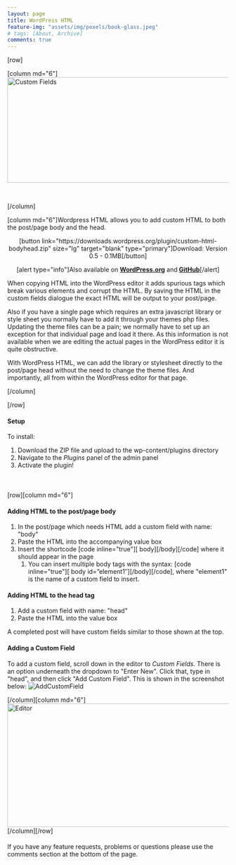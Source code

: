 ```yaml
---
layout: page
title: WordPress HTML
feature-img: "assets/img/pexels/book-glass.jpeg"
# tags: [About, Archive]
comments: true
---
```


[row]
<p style="text-align: left;">[column md="6"]<img class="alignleft wp-image-727 size-large" src="http://www.richard-stanton.com/wp-content/uploads/2015/02/Custom-Fields-1024x424.png" alt="Custom Fields" width="580" height="240"></p>
&nbsp;

[/column]

[column md="6"]Wordpress&nbsp;HTML allows you to add custom HTML to both the post/page body and the head.
<p style="text-align: center;">[button link="https://downloads.wordpress.org/plugin/custom-html-bodyhead.zip" size="lg" target="blank" type="primary"]Download: Version 0.5 -&nbsp;0.1MB[/button]</p>
<p style="text-align: center;">[alert type="info"]Also available on&nbsp;<strong><a href="https://wordpress.org/plugins/custom-html-bodyhead/" target="_blank">WordPress.org</a></strong>&nbsp;and<strong>&nbsp;<a href="https://github.com/stanton119/wordpress-html-plugin" target="_blank">GitHub</a></strong>[/alert]</p>
When copying HTML into the WordPress editor it adds spurious tags which break various elements and corrupt the HTML. By saving the HTML in the custom fields dialogue the exact HTML will be output to your post/page.

Also if you have a single page which requires an extra javascript library or style sheet you normally have to add it through your themes php files. Updating the theme files can be a pain; we normally have to set up an exception for that individual page and load it there. As this information is not available when we are editing the actual pages in the WordPress editor it is quite obstructive.

With WordPress HTML, we can add the library or stylesheet directly to the post/page head without the need to change the theme files. And importantly, all from within the WordPress editor for that page.

[/column]

[/row]
<h4>Setup</h4>
To install:
<ol>
 	<li>Download the ZIP file and upload to the&nbsp;wp-content/plugins directory</li>
 	<li>Navigate to the&nbsp;<em>Plugins&nbsp;</em>panel of the admin panel</li>
 	<li>Activate the plugin!</li>
</ol>
&nbsp;
<h4></h4>
[row][column md="6"]
<h4>Adding HTML to the post/page&nbsp;body</h4>
<ol>
 	<li>In the post/page which needs HTML add a custom field with name: "body"</li>
 	<li>Paste the HTML into the accompanying value box</li>
 	<li>Insert the shortcode [code inline="true"][ body][/body][/code] where it should appear in the page
<ol>
 	<li>You can insert multiple body tags with the syntax: [code inline="true"][ body id=”element1″][/body][/code], where "element1" is the name of a custom field to insert.</li>
</ol>
</li>
</ol>
<h4>Adding HTML to the head tag</h4>
<ol>
 	<li>Add a custom field with name: "head"</li>
 	<li>Paste the HTML into the value box</li>
</ol>
A completed post will have custom fields similar to those shown at the top.
<h4>Adding a Custom Field</h4>
To add a custom field, scroll down in the editor to <em>Custom Fields</em>.&nbsp;There is an option underneath the dropdown to "Enter New". Click that, type in "head", and then click "Add Custom Field". This is shown in the screenshot below:

<img class="alignleft size-full wp-image-842" src="http://www.richard-stanton.com/wp-content/uploads/2015/02/AddCustomField.png" alt="AddCustomField">

[/column][column md="6"]<img class=" wp-image-728 size-large alignright" src="http://www.richard-stanton.com/wp-content/uploads/2015/02/Editor-1024x496.png" alt="Editor" width="580" height="281">[/column][/row]
<h4></h4>
If you have any feature requests, problems or questions please use the comments section at the bottom of the page.